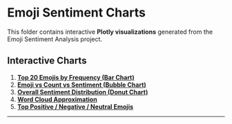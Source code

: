 # Emoji Sentiment Charts

This folder contains interactive **Plotly visualizations** generated from the Emoji Sentiment Analysis project.  


## Interactive Charts

1. **[Top 20 Emojis by Frequency (Bar Chart)](https://htmlpreview.github.io/?https://media.githubusercontent.com/media/arpita0911/DS-ML-Projects/refs/heads/main/emoji-sentiment-explorer/charts/top_20_emojis.html)**
2. **[Emoji vs Count vs Sentiment (Bubble Chart)](https://htmlpreview.github.io/?https://media.githubusercontent.com/media/arpita0911/DS-ML-Projects/refs/heads/main/emoji-sentiment-explorer/charts/emoji_bubble_chart.html)**
3. **[Overall Sentiment Distribution (Donut Chart)](https://htmlpreview.github.io/?https://media.githubusercontent.com/media/arpita0911/DS-ML-Projects/refs/heads/main/emoji-sentiment-explorer/charts/sentiment_distribution.html)**
4. **[Word Cloud Approximation](https://htmlpreview.github.io/?https://media.githubusercontent.com/media/arpita0911/DS-ML-Projects/refs/heads/main/emoji-sentiment-explorer/charts/emoji_wordcloud.html)**
5. **[Top Positive / Negative / Neutral Emojis](https://htmlpreview.github.io/?https://media.githubusercontent.com/media/arpita0911/DS-ML-Projects/refs/heads/main/emoji-sentiment-explorer/charts/top_sentiment_emojis.html)**

---
